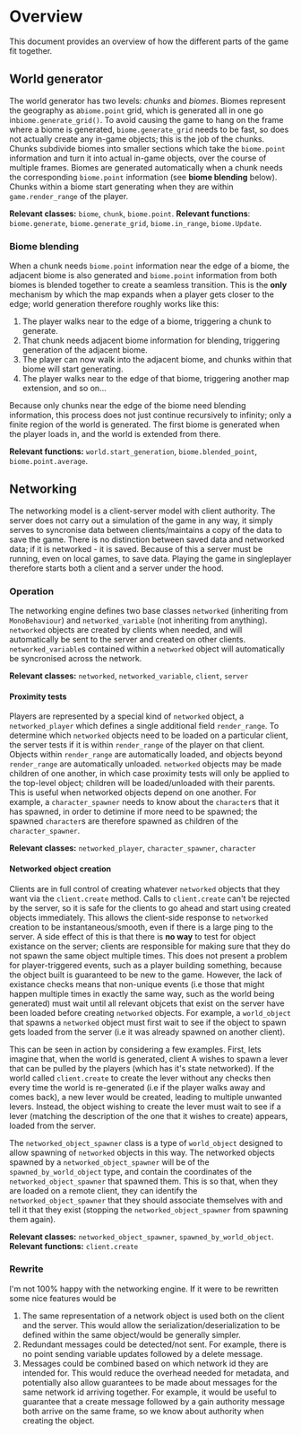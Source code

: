 
# Overview
This document provides an overview of how the different parts of the game fit together.

## World generator
The world generator has two levels: *chunks* and *biomes*. Biomes represent the geography as a`biome.point` grid, which is generated all in one go in`biome.generate_grid()`. To avoid causing the game to hang on the frame where a biome is generated, `biome.generate_grid` needs to be fast, so does not actually create any in-game objects; this is the job of the chunks. Chunks subdivide biomes into smaller sections which take the `biome.point` information and turn it into actual in-game objects, over the course of multiple frames. Biomes are generated automatically when a chunk needs the corresponding `biome.point` information (see **biome blending** below). Chunks within a biome start generating when they are within `game.render_range` of the player.

**Relevant classes:** `biome`, `chunk`, `biome.point`. **Relevant functions**:  `biome.generate`, `biome.generate_grid`, `biome.in_range`, `biome.Update`.

### Biome blending
When a chunk needs `biome.point` information near the edge of a biome, the adjacent biome is also generated and `biome.point` information from both biomes is blended together to create a seamless transition. This is the **only** mechanism by which the map expands when a player gets closer to the edge; world generation therefore roughly works like this:
1. The player walks near to the edge of a biome, triggering a chunk to generate.
2. That chunk needs adjacent biome information for blending, triggering generation of the adjacent biome.
3. The player can now walk into the adjacent biome, and chunks within that biome will start generating.
4. The player walks near to the edge of that biome, triggering another map extension, and so on...

Because only chunks near the edge of the biome need blending information, this process does not just continue recursively to infinity; only a finite region of the world is generated. The first biome is generated when the player loads in, and the world is extended from there.

**Relevant functions:** `world.start_generation`, `biome.blended_point`, `biome.point.average`.

## Networking
The networking model is a client-server model with client authority. The server does not carry out a simulation of the game in any way, it simply serves to syncronise data between clients/maintains a copy of the data to save the game. There is no distinction between saved data and networked data; if it is networked - it is saved. Because of this a server must be running, even on local games, to save data. Playing the game in singleplayer therefore starts both a client and a server under the hood.

### Operation
The networking engine defines two base classes `networked` (inheriting from `MonoBehaviour`) and `networked_variable` (not inheriting from anything). `networked` objects are created by clients when needed, and will automatically be sent to the server and created on other clients. `networked_variable`s contained within a `networked` object will automatically be syncronised across the network.

**Relevant classes:** `networked`, `networked_variable`, `client`, `server`

#### Proximity tests
Players are represented by a special kind of `networked` object, a `networked_player` which defines a single additional field `render_range`. To determine which `networked` objects need to be loaded on a particular client, the server tests if it is within `render_range` of the player on that client. Objects within `render_range` are automatically loaded, and objects beyond `render_range` are automatically unloaded. `networked` objects may be made children of one another, in which case proximity tests will only be applied to the top-level object; children will be loaded/unloaded with their parents. This is useful when networked objects depend on one another. For example, a `character_spawner` needs to know about the `character`s that it has spawned, in order to detimine if more need to be spawned; the spawned `character`s are therefore spawned as children of the `character_spawner`.

**Relevant classes:** `networked_player`, `character_spawner`, `character`

#### Networked object creation
Clients are in full control of creating whatever `networked` objects that they want via the `client.create` method. Calls to `client.create` can't be rejected by the server, so it is safe for the clients to go ahead and start using created objects immediately. This allows the client-side response to `networked` creation to be instantaneous/smooth, even if there is a large ping to the server. A side effect of this is that there is **no way** to test for object existance on the server; clients are responsible for making sure that they do not spawn the same object multiple times. This does not present a problem for player-triggered events, such as a player building something, because the object built is guaranteed to be new to the game. However, the lack of existance checks means that non-unique events (i.e those that might happen multiple times in exactly the same way, such as the world being generated) must wait until all relevant objcets that exist on the server have been loaded before creating `networked` objects. For example, a `world_object` that spawns a `networked` object must first wait to see if the object to spawn gets loaded from the server (i.e it was already spawned on another client).

This can be seen in action by considering a few examples. First, lets imagine that, when the world is generated, client A wishes to spawn a lever that can be pulled by the players (which has it's state networked). If the world called `client.create` to create the lever without any checks then every time the world is re-generated (i.e if the player walks away and comes back), a new lever would be created, leading to multiple unwanted levers. Instead, the object wishing to create the lever must wait to see if a lever (matching the description of the one that it wishes to create) appears, loaded from the server.

The `networked_object_spawner` class is a type of `world_object` designed to allow spawning of `networked` objects in this way. The networked objects spawned by a `networked_object_spawner` will be of the `spawned_by_world_object` type, and contain the coordinates of the `networked_object_spawner` that spawned them. This is so that, when they are loaded on a remote client, they can identify the `networked_object_spawner` that they should associate themselves with and tell it that they exist (stopping the `networked_object_spawner` from spawning them again).

**Relevant classes:** `networked_object_spawner`, `spawned_by_world_object`.
**Relevant functions:** `client.create`

### Rewrite
I'm not 100% happy with the networking engine. If it were to be rewritten some nice features would be
1. The same representation of a network object is used both on the client and the server. This would allow the serialization/deserialization to be defined within the same object/would be generally simpler.
2. Redundant messages could be detected/not sent. For example, there is no point sending variable updates followed by a delete message.
3. Messages could be combined based on which network id they are intended for. This would reduce the overhead needed for metadata, and potentially also allow guarantees to be made about messages for the same network id arriving together. For example, it would be useful to guarantee that a create message followed by a gain authority message both arrive on the same frame, so we know about authority when creating the object.
